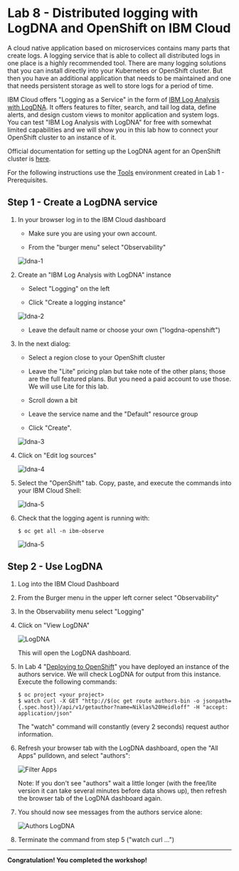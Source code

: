 # Lab 8 - Distributed logging with LogDNA and OpenShift on IBM Cloud

A cloud native application based on microservices contains many parts that create logs. A logging service that is able to collect all distributed logs in one place is a highly recommended tool. There are many logging solutions that you can install directly into your Kubernetes or OpenShift cluster. But then you have an additional application that needs to be maintained and one that needs persistent storage as well to store logs for a period of time. 

IBM Cloud offers "Logging as a Service" in the form of [IBM Log Analysis with LogDNA](https://cloud.ibm.com/docs/services/Log-Analysis-with-LogDNA?topic=LogDNA-getting-started#getting-started). It offers features to filter, search, and tail log data, define alerts, and design custom views to monitor application and system logs. You can test "IBM Log Analysis with LogDNA" for free with somewhat limited capabilities and we will show you in this lab how to connect your OpenShift cluster to an instance of it.

Official documentation for setting up the LogDNA agent for an OpenShift cluster is [here](https://cloud.ibm.com/docs/services/Log-Analysis-with-LogDNA?topic=LogDNA-config_agent_os_cluster).

For the following instructions use the [Tools](https://github.com/nheidloff/openshift-on-ibm-cloud-workshops/blob/master/2-deploying-to-openshift/documentation/1-prereqs.md#tools) environment created in Lab 1 - Prerequisites.

## Step 1 - Create a LogDNA service

1. In your browser log in to the IBM Cloud dashboard

   * Make sure you are using your own account.

   * From the "burger menu" select "Observability"

   ![ldna-1](images/ldna-1.png)



1. Create an "IBM Log Analysis with LogDNA" instance

    * Select "Logging" on the left
   
   * Click "Create a logging instance"

   ![ldna-2](images/ldna-2.png)

   * Leave the default name or choose your own ("logdna-openshift")

1. In the next dialog:

   * Select a region close to your OpenShift cluster

   * Leave the "Lite" pricing plan but take note of the other plans; those are the full featured plans. But you need a paid account to use those. We will use Lite for this lab.

   * Scroll down a bit

   * Leave the service name and the "Default" resource group

   * Click "Create".

   ![ldna-3](images/ldna-3.png)

  
1. Click on "Edit log sources"

   ![ldna-4](images/ldna-4.png)

1. Select the "OpenShift" tab. Copy, paste, and execute the commands into your IBM Cloud Shell:

   ![ldna-5](images/ldna-5.png)

1. Check that the logging agent is running with:

   ```
   $ oc get all -n ibm-observe
   ```
 
   ![ldna-5](images/ldna-6.png)


## Step 2 - Use LogDNA

1. Log into the IBM Cloud Dashboard
2. From the Burger menu in the upper left corner select "Observability"
3. In the Observability menu select "Logging"
4. Click on "View LogDNA"

   ![LogDNA](images/logdna.png)

   This will open the LogDNA dashboard. 

5. In Lab 4 "[Deploying to OpenShift](4-openshift.md)" you have deployed an instance of the authors service. We will check LogDNA for output from this instance. Execute the following commands:

   ```
   $ oc project <your project>
   $ watch curl -X GET "http://$(oc get route authors-bin -o jsonpath={.spec.host})/api/v1/getauthor?name=Niklas%20Heidloff" -H "accept: application/json"
   ```
   
   The "watch" command will constantly (every 2 seconds) request author information.

6. Refresh your browser tab with the LogDNA dashboard, open the  "All Apps" pulldown, and select "authors":

   ![Filter Apps](images/logdna-filter-apps.png)

    Note: If you don't see "authors" wait a little longer (with the free/lite version it can take several minutes before data shows up), then refresh the browser tab of the LogDNA dashboard again.

7. You should now see messages from the authors service alone:

   ![Authors LogDNA](images/logdna-authors.png)

8. Terminate the command from step 5 ("watch curl ...")

---

__Congratulation! You completed the workshop!__